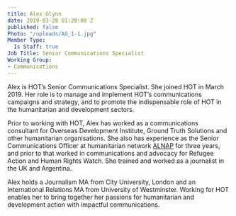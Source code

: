 ```yaml
---
title: Alex Glynn
date: 2019-03-28 01:20:00 Z
published: false
Photo: "/uploads/AG_1-1.jpg"
Member Type:
  Is Staff: true
Job Title: Senior Communications Specialist
Working Group:
- Communications
---
```


Alex is HOT’s Senior Communications Specialist. She joined HOT in March 2019. Her role is to manage and implement HOT’s communications campaigns and strategy, and to promote the indispensable role of HOT in the humanitarian and development sectors. 

Prior to working with HOT, Alex has worked as a communications consultant for Overseas Development Institute, Ground Truth Solutions and other humanitarian organisations. She also has experience as the Senior Communications Officer at humanitarian network [ALNAP](http://alnap.org/) for three years, and prior to that worked in communications and advocacy for Refugee Action and Human Rights Watch. She trained and worked as a journalist in the UK and Argentina. 

Alex holds a Journalism MA from City University, London and an International Relations MA from University of Westminster. Working for HOT enables her to bring together her passions for humanitarian and development action with impactful communications.
